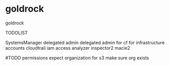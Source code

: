 # goldrock
goldrock

TODOLIST

SystemsManager delegated admin
delegated admin for cf for infrastructure accounts
cloudtrail
iam access analyzer
inspector2
macie2



#TODO
permissions expect organization for s3
make sure org exists
